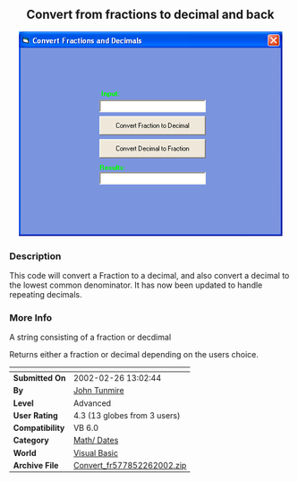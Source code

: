 ﻿<div align="center">

## Convert from fractions to decimal and back

<img src="PIC20022252219188939.gif">
</div>

### Description

This code will convert a Fraction to a decimal, and also convert a decimal to the lowest common denominator. It has now been updated to handle repeating decimals.
 
### More Info
 
A string consisting of a fraction or decdimal

Returns either a fraction or decimal depending on the users choice.


<span>             |<span>
---                |---
**Submitted On**   |2002-02-26 13:02:44
**By**             |[John Tunmire](https://github.com/Planet-Source-Code/PSCIndex/blob/master/ByAuthor/john-tunmire.md)
**Level**          |Advanced
**User Rating**    |4.3 (13 globes from 3 users)
**Compatibility**  |VB 6\.0
**Category**       |[Math/ Dates](https://github.com/Planet-Source-Code/PSCIndex/blob/master/ByCategory/math-dates__1-37.md)
**World**          |[Visual Basic](https://github.com/Planet-Source-Code/PSCIndex/blob/master/ByWorld/visual-basic.md)
**Archive File**   |[Convert\_fr577852262002\.zip](https://github.com/Planet-Source-Code/john-tunmire-convert-from-fractions-to-decimal-and-back__1-32118/archive/master.zip)








